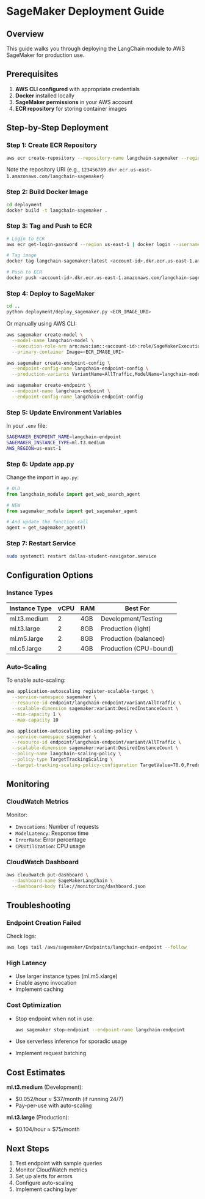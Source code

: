 # SageMaker Deployment Guide

## Overview

This guide walks you through deploying the LangChain module to AWS SageMaker for production use.

## Prerequisites

1. **AWS CLI configured** with appropriate credentials
2. **Docker** installed locally
3. **SageMaker permissions** in your AWS account
4. **ECR repository** for storing container images

## Step-by-Step Deployment

### Step 1: Create ECR Repository

```bash
aws ecr create-repository --repository-name langchain-sagemaker --region us-east-1
```

Note the repository URI (e.g., `123456789.dkr.ecr.us-east-1.amazonaws.com/langchain-sagemaker`)

### Step 2: Build Docker Image

```bash
cd deployment
docker build -t langchain-sagemaker .
```

### Step 3: Tag and Push to ECR

```bash
# Login to ECR
aws ecr get-login-password --region us-east-1 | docker login --username AWS --password-stdin <account-id>.dkr.ecr.us-east-1.amazonaws.com

# Tag image
docker tag langchain-sagemaker:latest <account-id>.dkr.ecr.us-east-1.amazonaws.com/langchain-sagemaker:latest

# Push to ECR
docker push <account-id>.dkr.ecr.us-east-1.amazonaws.com/langchain-sagemaker:latest
```

### Step 4: Deploy to SageMaker

```bash
cd ..
python deployment/deploy_sagemaker.py <ECR_IMAGE_URI>
```

Or manually using AWS CLI:

```bash
aws sagemaker create-model \
  --model-name langchain-model \
  --execution-role-arn arn:aws:iam::<account-id>:role/SageMakerExecutionRole \
  --primary-container Image=<ECR_IMAGE_URI>

aws sagemaker create-endpoint-config \
  --endpoint-config-name langchain-endpoint-config \
  --production-variants VariantName=AllTraffic,ModelName=langchain-model,InitialInstanceCount=1,InstanceType=ml.t3.medium

aws sagemaker create-endpoint \
  --endpoint-name langchain-endpoint \
  --endpoint-config-name langchain-endpoint-config
```

### Step 5: Update Environment Variables

In your `.env` file:

```bash
SAGEMAKER_ENDPOINT_NAME=langchain-endpoint
SAGEMAKER_INSTANCE_TYPE=ml.t3.medium
AWS_REGION=us-east-1
```

### Step 6: Update app.py

Change the import in `app.py`:

```python
# OLD
from langchain_module import get_web_search_agent

# NEW
from sagemaker_module import get_sagemaker_agent

# And update the function call
agent = get_sagemaker_agent()
```

### Step 7: Restart Service

```bash
sudo systemctl restart dallas-student-navigator.service
```

## Configuration Options

### Instance Types

| Instance Type | vCPU | RAM | Best For |
|---------------|------|-----|----------|
| ml.t3.medium  | 2    | 4GB | Development/Testing |
| ml.t3.large   | 2    | 8GB | Production (light) |
| ml.m5.large   | 2    | 8GB | Production (balanced) |
| ml.c5.large   | 2    | 4GB | Production (CPU-bound) |

### Auto-Scaling

To enable auto-scaling:

```bash
aws application-autoscaling register-scalable-target \
  --service-namespace sagemaker \
  --resource-id endpoint/langchain-endpoint/variant/AllTraffic \
  --scalable-dimension sagemaker:variant:DesiredInstanceCount \
  --min-capacity 1 \
  --max-capacity 10

aws application-autoscaling put-scaling-policy \
  --service-namespace sagemaker \
  --resource-id endpoint/langchain-endpoint/variant/AllTraffic \
  --scalable-dimension sagemaker:variant:DesiredInstanceCount \
  --policy-name langchain-scaling-policy \
  --policy-type TargetTrackingScaling \
  --target-tracking-scaling-policy-configuration TargetValue=70.0,PredefinedMetricSpecification={PredefinedMetricType=SageMakerVariantInvocationsPerInstance}
```

## Monitoring

### CloudWatch Metrics

Monitor:
- `Invocations`: Number of requests
- `ModelLatency`: Response time
- `ErrorRate`: Error percentage
- `CPUUtilization`: CPU usage

### CloudWatch Dashboard

```bash
aws cloudwatch put-dashboard \
  --dashboard-name SageMakerLangChain \
  --dashboard-body file://monitoring/dashboard.json
```

## Troubleshooting

### Endpoint Creation Failed

Check logs:
```bash
aws logs tail /aws/sagemaker/Endpoints/langchain-endpoint --follow
```

### High Latency

- Use larger instance types (ml.m5.xlarge)
- Enable async invocation
- Implement caching

### Cost Optimization

- Stop endpoint when not in use:
  ```bash
  aws sagemaker stop-endpoint --endpoint-name langchain-endpoint
  ```

- Use serverless inference for sporadic usage
- Implement request batching

## Cost Estimates

**ml.t3.medium** (Development):
- $0.052/hour ≈ $37/month (if running 24/7)
- Pay-per-use with auto-scaling

**ml.t3.large** (Production):
- $0.104/hour ≈ $75/month

## Next Steps

1. Test endpoint with sample queries
2. Monitor CloudWatch metrics
3. Set up alerts for errors
4. Configure auto-scaling
5. Implement caching layer
